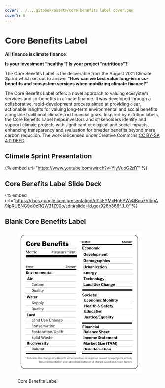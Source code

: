 ```yaml
---
cover: ../../.gitbook/assets/core benefits label cover.png
coverY: 0
---
```


# Core Benefits Label

**All finance is climate finance.**&#x20;

**Is your investment “healthy”? Is your project “nutritious”?**

The Core Benefits Label is the deliverable from the August 2021 Climate Sprint which set out to answer "**How can we best value long-term co-benefits and ecosystem services when mobilizing climate finance?**"&#x20;

The Core Benefits Label offers a novel approach to valuing ecosystem services and co-benefits in climate finance. It was developed through a collaborative, rapid-development process aimed at providing clear, actionable insights for valuing long-term environmental and social benefits alongside traditional climate and financial goals. Inspired by nutrition labels, the Core Benefits Label helps investors and stakeholders identify and support climate projects with significant ecological and social impacts, enhancing transparency and evaluation for broader benefits beyond mere carbon reduction. The work is licensed under Creative Commons [CC BY-SA 4.0 DEED](https://creativecommons.org/licenses/by-sa/4.0/)

## Climate Sprint Presentation

{% embed url="https://www.youtube.com/watch?v=YlyVuoG2ziY" %}

## Core Benefits Label Slide Deck

{% embed url="https://docs.google.com/presentation/d/1cEYMxHg6PWyQBno7VIhpA9IpRUBNG9eI0cRQW31Z90o/edit#slide=id.gea926b366f_1_0" %}

## Blank Core Benefits Label

<figure><img src="../../.gitbook/assets/image (3).png" alt=""><figcaption><p>Core Benefits Label</p></figcaption></figure>
